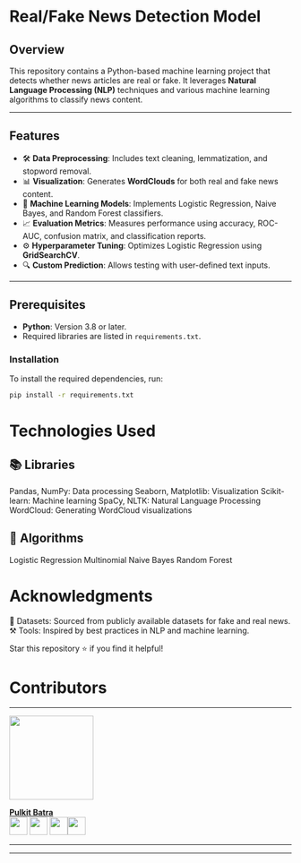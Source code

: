 # Real/Fake News Detection Model

## Overview
This repository contains a Python-based machine learning project that detects whether news articles are real or fake. It leverages **Natural Language Processing (NLP)** techniques and various machine learning algorithms to classify news content.

---

## Features
- 🛠️ **Data Preprocessing**: Includes text cleaning, lemmatization, and stopword removal.
- 📊 **Visualization**: Generates **WordClouds** for both real and fake news content.
- 🤖 **Machine Learning Models**: Implements Logistic Regression, Naive Bayes, and Random Forest classifiers.
- 📈 **Evaluation Metrics**: Measures performance using accuracy, ROC-AUC, confusion matrix, and classification reports.
- ⚙️ **Hyperparameter Tuning**: Optimizes Logistic Regression using **GridSearchCV**.
- 🔍 **Custom Prediction**: Allows testing with user-defined text inputs.

---

## Prerequisites
- **Python**: Version 3.8 or later.
- Required libraries are listed in `requirements.txt`.

### Installation
To install the required dependencies, run:
```bash
pip install -r requirements.txt
```
# Technologies Used
## 📚 Libraries
Pandas, NumPy: Data processing
Seaborn, Matplotlib: Visualization
Scikit-learn: Machine learning
SpaCy, NLTK: Natural Language Processing
WordCloud: Generating WordCloud visualizations
## 🧠 Algorithms
Logistic Regression
Multinomial Naive Bayes
Random Forest

# Acknowledgments
📂 Datasets: Sourced from publicly available datasets for fake and real news.
⚒️ Tools: Inspired by best practices in NLP and machine learning.

Star this repository ⭐ if you find it helpful!

# Contributors
<hr> 
<a href="https://avatars.githubusercontent.com/u/67047845?s=400&u=71fd8132682e8d6822f8ea748904fe86020d6e36&v=4"><img src="https://avatars.githubusercontent.com/u/67047845?s=400&u=71fd8132682e8d6822f8ea748904fe86020d6e36&v=4" width="150px" height="150px" /></a>
</p>
 
**[Pulkit Batra](https://github.com/batrapulkit)**  
<a href="https://github.com/batrapulkit"><img src="https://cdn.iconscout.com/icon/free/png-256/github-108-438008.png" width="32px" height="32px"></a> <a href="https://www.instagram.com/pulkit2001batra/"><img src="https://cdn.iconscout.com/icon/free/png-512/free-instagram-216-721958.png" width="32px" height="32px"></a> <a href="https://www.linkedin.com/in/pulkit-batra-14972a199/"><img src="https://i.ibb.co/Kx2GSrT/linkedin.png" width="32px" height="32px"></a><a href="https://www.facebook.com/pulkit.batra.14/"><img src="https://cdn.iconscout.com/icon/free/png-512/free-facebook-263-721950.png" width="32px" height="32px"></a>

<hr/>
<hr>
